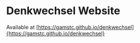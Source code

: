 # Denkwechsel Website

Available at [https://gamstc.github.io/denkwechsel]{https://gamstc.github.io/denkwechsel}
